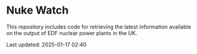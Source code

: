 # Nuke Watch

This repository includes code for retrieving the latest information available on the output of EDF nuclear power plants in the UK.

Last updated: 2025-01-17 02:40